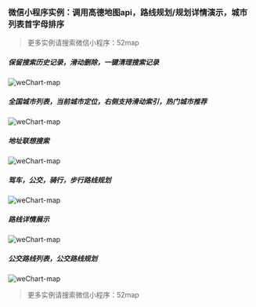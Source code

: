 ### 微信小程序实例：调用高德地图api，路线规划/规划详情演示，城市列表首字母排序
>  更多实例请搜索微信小程序：52map
##### 保留搜索历史记录，滑动删除，一键清理搜索记录
![weChart-map](https://raw.githubusercontent.com/749264345/weChat-map/master/images/IMG_2753.PNG)
##### 全国城市列表，当前城市定位，右侧支持滑动索引，热门城市推荐
![weChart-map](https://raw.githubusercontent.com/749264345/weChat-map/master/images/IMG_2754.PNG)
##### 地址联想搜索
![weChart-map](https://raw.githubusercontent.com/749264345/weChat-map/master/images/IMG_2755.PNG)
##### 驾车，公交，骑行，步行路线规划
![weChart-map](https://raw.githubusercontent.com/749264345/weChat-map/master/images/IMG_2761.PNG)
##### 路线详情展示
![weChart-map](https://raw.githubusercontent.com/749264345/weChat-map/master/images/IMG_2759.PNG)
##### 公交路线列表，公交路线规划
![weChart-map](https://raw.githubusercontent.com/749264345/weChat-map/master/images/IMG_2762.PNG)
>  更多实例请搜索微信小程序：52map


